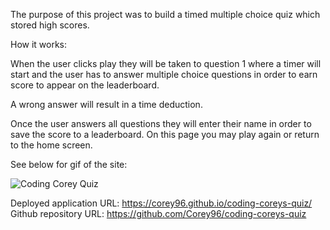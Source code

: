 The purpose of this project was to build a timed multiple choice quiz which stored high scores.

How it works:

When the user clicks play they will be taken to question 1 where a timer will start and the user has to answer multiple choice questions in order to earn score to appear on the leaderboard.

A wrong answer will result in a time deduction. 

Once the user answers all questions they will enter their name in order to save the score to a leaderboard. On this page you may play again or return to the home screen.

See below for gif of the site:



![Coding Corey Quiz](https://user-images.githubusercontent.com/94629450/149681211-4542936d-5aff-46af-9091-b85787522625.gif)



Deployed application URL: https://corey96.github.io/coding-coreys-quiz/     
Github repository URL: https://github.com/Corey96/coding-coreys-quiz
